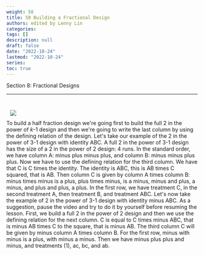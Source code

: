 ```yaml
---
weight: 58
title: 58 Building a Fractional Design
authors: edited by Lenny Lin
categories: 
tags: []
description: null
draft: false
date: "2022-10-24"
lastmod: "2022-10-24"
series: 
toc: true
---
```

Section 8: Fractional Designs 

<!--more-->
---

<br>
<div class = "row">
  <div class= "column_right" style="width:450px;">
  <img src = "/docs/images/Screenshot 2022-10-24 110149.png" HSPACE="10" VSPACE="10"/> 
</div>
To build a half fraction design we're going first to build the full 2 in the power of <i>k</i>-1 design and then we're going to write the last column by using the defining relation of the design. Let's take our example of the 2 in the power of 3-1 design with identity ABC. A full 2 in the power of 3-1 design has the size of a 2 in the power of 2 design: 4 runs. In the standard order, we have column A: minus plus minus plus, and column B: minus minus plus plus. Now we have to use the defining relation for the third column. We have that C is C times the identity. The identity is ABC, this is AB times C squared, that is AB. Then column C is given by column A times column B: minus times minus is a plus, plus times minus, is a minus, minus and plus, a minus, and plus and plus, a plus. In the first row, we have treatment C, in the second treatment A, then treatment B, and treatment ABC. Let's now take the example of 2 in the power of 3-1 design with identity minus ABC. As a suggestion, pause the video and try to do it by yourself before resuming the lesson. First, we build a full 2 in the power of 2 design and then we use the defining relation for the next column. C is equal to C times minus ABC, that is minus AB times C to the square, that is minus AB. The third column C will be given by minus column A times column B. For the first row, minus with minus is a plus, with minus a minus. Then we have minus plus plus and minus, and treatments (1), ac, bc, and ab.  
</div> 



